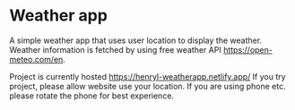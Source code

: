 # Weather app 

A simple weather app that uses user location to display the weather. </br>
Weather information is fetched by using free weather API https://open-meteo.com/en.

Project is currently hosted https://henryl-weatherapp.netlify.app/
If you try project, please allow website use your location. If you are using phone etc. please rotate the phone for best experience. 
